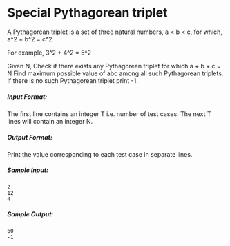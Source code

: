 Special Pythagorean triplet
======
A Pythagorean triplet is a set of three natural numbers, a < b < c, for which,
a^2 + b^2 = c^2

For example, 3^2 + 4^2 = 5^2

Given N, Check if there exists any Pythagorean triplet for which a + b + c = N
Find maximum possible value of abc among all such Pythagorean triplets. If
there is no such Pythagorean triplet print -1.

##### Input Format:
The first line contains an integer T i.e. number of test cases.
The next T lines will contain an integer N.

##### Output Format:
Print the value corresponding to each test case in separate lines.

##### Sample Input:
```
2
12
4
```

##### Sample Output:
```
60
-1
```
